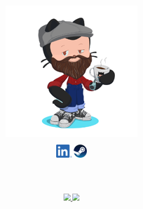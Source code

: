 <p align='center'>
    <img src="https://raw.githubusercontent.com/milocosta/milocosta/main/miloctocat2.png" width="300"/>
</p>

<p align='center'>
    <a href="https://www.linkedin.com/in/camilo-costa-072a1336/" target="_blank"><img height="30" src="https://raw.githubusercontent.com/milocosta/milocosta/main/in.png"></a>
    <a href="https://steamcommunity.com/id/milocosta/" target="_blank"><img height="30" src="https://raw.githubusercontent.com/milocosta/milocosta/main/steam.png"></a>
    <!--a href="https://discord.com/users/551810246587318272/" target="_blank"><img height="30" src="https://raw.githubusercontent.com/milocosta/milocosta/main/discord.png"></a-->
    <!--a href="http://lattes.cnpq.br/7677595601047677" target="_blank"><img height="30" src="https://raw.githubusercontent.com/milocosta/milocosta/main/lattes.svg"></a-->
</p-->

<br><br><br>
<!-- 
[![Github stats](https://github-readme-stats.vercel.app/api?username=milocosta&theme=react&show_icons=true&&include_all_commits=true&count_private=true)](https://github.com/anuraghazra/github-readme-stats)
-->
<!--
[![Top Langs](https://github-readme-stats.vercel.app/api/top-langs/?username=milocosta&theme=react&layout=compact)](https://github.com/anuraghazra/github-readme-stats) -->

<div align='center'>
    <a href="https://github.com/rafaballerini">
    <img height="180em" src="https://github-readme-stats.vercel.app/api?username=milocosta&theme=react&show_icons=true&&include_all_commits=true&count_private=true">
    <img height="180em" src="https://github-readme-stats.vercel.app/api/top-langs/?username=milocosta&theme=react&layout=compact&langs_count=10">
</div>

<!--[![Wakatime stats](https://github-readme-stats.vercel.app/api/wakatime?username=milocosta&theme=react&layout=compact)](https://github.com/anuraghazra/github-readme-stats)/-->